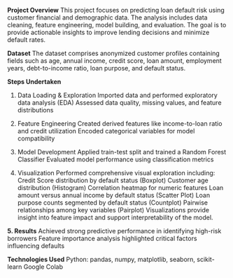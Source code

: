 **Project Overview**
This project focuses on predicting loan default risk using customer financial and demographic data. The analysis includes data cleaning, feature engineering, model building, and evaluation. The goal is to provide actionable insights to improve lending decisions and minimize default rates.

**Dataset**
The dataset comprises anonymized customer profiles containing fields such as age, annual income, credit score, loan amount, employment years, debt-to-income ratio, loan purpose, and default status.

**Steps Undertaken**
1. Data Loading & Exploration
Imported data and performed exploratory data analysis (EDA)
Assessed data quality, missing values, and feature distributions

2. Feature Engineering
Created derived features like income-to-loan ratio and credit utilization
Encoded categorical variables for model compatibility

3. Model Development
Applied train-test split and trained a Random Forest Classifier
Evaluated model performance using classification metrics

4. Visualization
Performed comprehensive visual exploration including:
Credit Score distribution by default status (Boxplot)
Customer age distribution (Histogram)
Correlation heatmap for numeric features
Loan amount versus annual income by default status (Scatter Plot)
Loan purpose counts segmented by default status (Countplot)
Pairwise relationships among key variables (Pairplot)
Visualizations provide insight into feature impact and support interpretability of the model.

**5. Results**
Achieved strong predictive performance in identifying high-risk borrowers
Feature importance analysis highlighted critical factors influencing defaults

**Technologies Used**
Python: pandas, numpy, matplotlib, seaborn, scikit-learn
Google Colab
